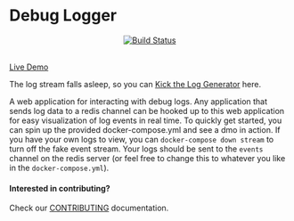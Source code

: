 # Debug Logger

<div align="center">
  <a href="https://circleci.com/gh/Spidy88/debug-logger.svg?style=svg&circle-token=5fecffd656fc57c6fba58a95c6ba6fd46b82244e">
    <img src="https://circleci.com/gh/Spidy88/debug-logger.svg?style=svg&circle-token=5fecffd656fc57c6fba58a95c6ba6fd46b82244e" alt="Build Status">
  </a>
  <br />
  <br />
</div>

[Live Demo](https://debug-logger-demo.herokuapp.com/)

The log stream falls asleep, so you can [Kick the Log Generator](https://debug-logger-demo-stream.herokuapp.com/) here.

A web application for interacting with debug logs. Any application that sends log data to a redis channel can be hooked
up to this web application for easy visualization of log events in real time. To quickly get started, you can spin up
the provided docker-compose.yml and see a dmo in action. If you have your own logs to view, you can 
`docker-compose down stream` to turn off the fake event stream. Your logs should be sent to the `events` channel on the 
redis server (or feel free to change this to whatever you like in the `docker-compose.yml`).

#### Interested in contributing?

Check our [CONTRIBUTING](CONTRIBUTING.md) documentation. 
